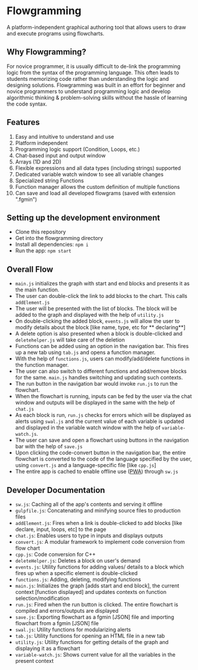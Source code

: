 # Flowgramming

A platform-independent graphical authoring tool that allows users to draw and execute programs using flowcharts.

## Why Flowgramming?

For novice programmer, it is usually difficult to de-link the programming logic from the syntax of the programming language. This often leads to students memorizing code rather than understanding the logic and designing solutions. Flowgramming was built in an effort for beginner and novice programmers to understand programming logic and develop algorithmic thinking & problem-solving skills without the hassle of learning the code syntax.

## Features

1. Easy and intuitive to understand and use
2. Platform independent
3. Programming logic support (Condition, Loops, etc.)
4. Chat-based input and output window
5. Arrays (1D and 2D)
6. Flexible expressions and all data types (including strings) supported
7. Dedicated variable watch window to see all variable changes
8. Specialized string Functions
9. Function manager allows the custom definition of multiple functions
10. Can save and load all developed flowgrams (saved with extension ".fgmin")

## Setting up the development environment

-   Clone this repository
-   Get into the flowgramming directory
-   Install all dependencies: `npm i`
-   Run the app: `npm start`

## Overall Flow

-   `main.js` initializes the graph with start and end blocks and presents it as the main function.
-   The user can double-click the link to add blocks to the chart. This calls `addElement.js`
-   The user will be presented with the list of blocks. The block will be added to the graph and displayed with the help of `utility.js`
-   On double-clicking the added block, `events.js` will allow the user to modify details about the block [like name, type, etc for ** declaring**]
-   A delete option is also presented when a block is double-clicked and `deletehelper.js` will take care of the deletion
-   Functions can be added using an option in the navigation bar. This fires up a new tab using `tab.js` and opens a function manager.
-   With the help of `functions.js`, users can modify/add/delete functions in the function manager.
-   The user can also switch to different functions and add/remove blocks for the same. `main.js` handles switching and updating such contexts.
-   The run button in the navigation bar would invoke `run.js` to run the flowchart.
-   When the flowchart is running, inputs can be fed by the user via the chat window and outputs will be displayed in the same with the help of `chat.js`
-   As each block is run, `run.js` checks for errors which will be displayed as alerts using `swal.js` and the current value of each variable is updated and displayed in the variable watch window with the help of `variable-watch.js`.
-   The user can save and open a flowchart using buttons in the navigation bar with the help of `save.js`
-   Upon clicking the code-convert button in the navigation bar, the entire flowchart is converted to the code of the language specified by the user, using `convert.js` and a language-specific file [like `cpp.js`]
-   The entire app is cached to enable offline use ([PWA](http://web.dev/progressive-web-apps/)) through `sw.js`

## Developer Documentation

-   `sw.js`: Caching all of the app's contents and serving it offline
-   `gulpfile.js`: Concatenating and minifying source files to production files
-   `addElement.js`: Fires when a link is double-clicked to add blocks [like declare, input, loops, etc] to the page
-   `chat.js`: Enables users to type in inputs and displays outputs
-   `convert.js`: A modular framework to implement code conversion from flow chart
-   `cpp.js`: Code conversion for C++
-   `deleteHelper.js`: Deletes a block on user's demand
-   `events.js`: Utility functions for adding values/ details to a block which fires up when a specific element is double-clicked
-   `functions.js`: Adding, deleting, modifying functions
-   `main.js`: Initializes the graph [adds start and end block], the current context [function displayed] and updates contexts on function selection/modification
-   `run.js`: Fired when the run button is clicked. The entire flowchart is compiled and errors/outputs are displayed
-   `save.js`: Exporting flowchart as a fgmin [JSON] file and importing flowchart from a fgmin [JSON] file
-   `swal.js`: Utility functions for modularizing alerts
-   `tab.js`: Utility functions for opening an HTML file in a new tab
-   `utility.js`: Utility functions for getting details of the graph and displaying it as a flowchart
-   `variable-watch.js`: Shows current value for all the variables in the present context
